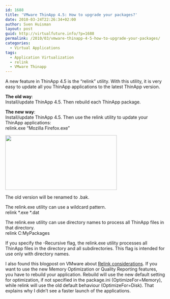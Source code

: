 ```yaml
---
id: 1688
title: 'VMware ThinApp 4.5: How to upgrade your packages?'
date: 2010-03-24T22:26:34+02:00
author: Sven Huisman
layout: post
guid: http://virtualfuture.info/?p=1688
permalink: /2010/03/vmware-thinapp-4-5-how-to-upgrade-your-packages/
categories:
  - Virtual Applications
tags:
  - Application Virtualization
  - relink
  - VMware Thinapp
---
```

A new feature in ThinApp 4.5 is the &#8220;relink&#8221; utility. With this utility, it is very easy to update all you ThinApp applications to the latest ThinApp version.

**The old way**:  
Install/update ThinApp 4.5. Then rebuild each ThinApp package.

**The new way**:  
Install/update ThinApp 4.5. Then use the relink utility to update your ThinApp applications:  
relink.exe &#8220;Mozilla Firefox.exe&#8221;

[<img class="aligncenter size-medium wp-image-1689" title="Relink-thinApp45" src="https://svenhuisman.com/wp-content/uploads/2010/03/Relink-thinApp45-350x172.png" alt="" width="350" height="172" srcset="https://svenhuisman.com/wp-content/uploads/2010/03/Relink-thinApp45-350x172.png 350w, https://svenhuisman.com/wp-content/uploads/2010/03/Relink-thinApp45.png 668w" sizes="(max-width: 350px) 100vw, 350px" />](https://svenhuisman.com/wp-content/uploads/2010/03/Relink-thinApp45.png)

The old version will be renamed to .bak.<!--more-->

The relink.exe utility can use a wildcard pattern.  
relink \*.exe \*.dat

The relink.exe utility can use directory names to process all ThinApp files in that directory.  
relink C:MyPackages

If you specify the -Recursive flag, the relink.exe utility processes all ThinApp files in the directory and all subdirectories. This flag is intended for use only with directory names.

I also found this blogpost on VMware about <a title="Relink considerations" href="http://blogs.vmware.com/thinapp/2010/03/relink-considerations.html" target="_blank">Relink considerations</a>. If you want to use the new Memory Optimization or Quality Reporting features, you have to rebuild your application. Rebuild will use the new default setting for optimization, if not specified in the package.ini (OptimizeFor=Memory), while relink will use the old default behaviour (OptimizeFor=Disk). That explains why I didn&#8217;t see a faster launch of the applications.